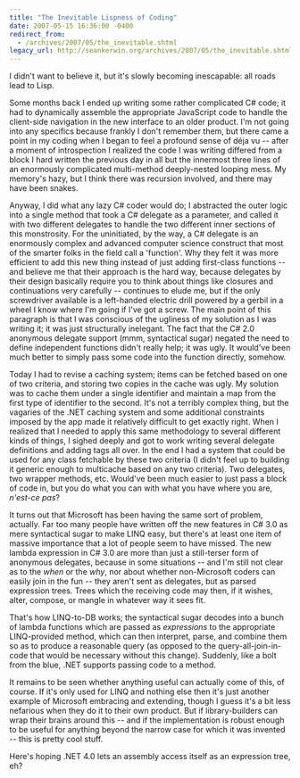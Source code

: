 ```yaml
---
title: "The Inevitable Lispness of Coding"
date: 2007-05-15 16:36:00 -0400
redirect_from:
  - /archives/2007/05/the_inevitable.shtml
legacy_url: http://seankerwin.org/archives/2007/05/the_inevitable.shtml
---
```

I didn't want to believe it, but it's slowly becoming inescapable: all roads lead to Lisp.  

Some months back I ended up writing some rather complicated C# code; it had to dynamically assemble the appropriate JavaScript code to handle the client-side navigation in the new interface to an older product. I'm not going into any specifics because frankly I don't remember them, but there came a point in my coding when I began to feel a profound sense of déja vu -- after a moment of introspection I realized the code I was writing differed from a block I hard written the previous day in all but the innermost three lines of an enormously complicated multi-method deeply-nested looping mess. My memory's hazy, but I think there was recursion involved, and there may have been snakes.  

Anyway, I did what any lazy C# coder would do; I abstracted the outer logic into a single method that took a C# delegate as a parameter, and called it with two different delegates to handle the two different inner sections of this monstrosity. For the uninitiated, by the way, a C# delegate is an enormously complex and advanced computer science construct that most of the smarter folks in the field call a 'function'. Why they felt it was more efficient to add this new thing instead of just adding first-class functions -- and believe me that their approach is the hard way, because delegates by their design basically require you to think about things like closures and continuations very carefully -- continues to elude me, but if the only screwdriver available is a left-handed electric drill powered by a gerbil in a wheel I know where I'm going if I've got a screw. The main point of this paragraph is that I was conscious of the ugliness of my solution as I was writing it; it was just structurally inelegant. The fact that the C# 2.0 anonymous delegate support (mmm, syntactical sugar) negated the need to define independent functions didn't really help; it was ugly. It would've been much better to simply pass some code into the function directly, somehow.  

Today I had to revise a caching system; items can be fetched based on one of two criteria, and storing two copies in the cache was ugly. My solution was to cache them under a single identifier and maintain a map from the first type of identifier to the second. It's not a terribly complex thing, but the vagaries of the .NET caching system and some additional constraints imposed by the app made it relatively difficult to get exactly right. When I realized that I needed to apply this same methodology to several different kinds of things, I sighed deeply and got to work writing several delegate definitions and adding <generic> tags all over. In the end I had a system that could be used for any class fetchable by these two criteria (I didn't feel up to building it generic enough to multicache based on any two criteria). Two delegates, two wrapper methods, etc. Would've been much easier to just pass a block of code in, but you do what you can with what you have where you are, _n'est-ce pas_?  

It turns out that Microsoft has been having the same sort of problem, actually. Far too many people have written off the new features in C# 3.0 as mere syntactical sugar to make LINQ easy, but there's at least one item of massive importance that a lot of people seem to have missed. The new lambda expression in C# 3.0 are more than just a still-terser form of anonymous delegates, because in some situations -- and I'm still not clear as to the _when_ or the _why_, nor about whether non-Microsoft coders can easily join in the fun -- they aren't sent as delegates, but as parsed expression trees. Trees which the receiving code may then, if it wishes, alter, compose, or mangle in whatever way it sees fit.  

That's how LINQ-to-DB works; the syntactical sugar decodes into a bunch of lambda functions which are passed as _expressions_ to the appropriate LINQ-provided method, which can then interpret, parse, and combine them so as to produce a reasonable query (as opposed to the query-all-join-in-code that would be necessary without this change). Suddenly, like a bolt from the blue, .NET supports passing code to a method.  

It remains to be seen whether anything useful can actually come of this, of course. If it's only used for LINQ and nothing else then it's just another example of Microsoft embracing and extending, though I guess it's a bit less nefarious when they do it to their own product. But if library-builders can wrap their brains around this -- and if the implementation is robust enough to be useful for anything beyond the narrow case for which it was invented -- this is pretty cool stuff.  

Here's hoping .NET 4.0 lets an assembly access itself as an expression tree, eh?
